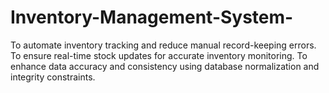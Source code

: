# Inventory-Management-System-
To automate inventory tracking and reduce manual record-keeping errors. To ensure real-time stock updates for accurate inventory monitoring. To enhance data accuracy and consistency using database normalization and integrity constraints.
